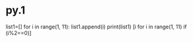 # py.1
list1=[] for i in range(1, 11):     list1.append(i) print(list1) [i for i in range(1, 11) if (i%2==0)]
